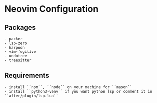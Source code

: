 # Neovim Configuration

## Packages
    - packer
    - lsp-zero
    - harpoon
    - vim-fugitive
    - undotree
    - treesitter

## Requirements
    - install ``npm``, ``node`` on your machine for ``mason``
    - install ``python3-venv`` if you want python lsp or comment it in ``after/plugin/lsp.lua``
